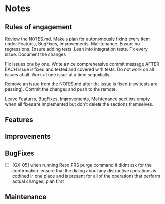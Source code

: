 # Notes

## Rules of engagement

Review the NOTES.md. Make a plan for autonomously fixing every item under Features, BugFixes, Improvements, Maintenance. Ensure no regressions. Ensure adding tests. Lean into integration tests. Fix every issue. Document the changes.

Fix issues one by one. Write a nice comprehensive commit message AFTER EACH issue is fixed and tested and covered with tests. Do not work on all issues at all. Work at one issue at a time sequntially. 

Remove an issue from the NOTES.md after the issue is fixed (new tests are passing). Commit the changes and push to the remote.

Leave Features, BugFixes, Improvements, Maintenance sections empty when all fixes are implemented but don't delete the sections themselves.

## Features

## Improvements

## BugFixes

- [ ] [GX-05] when running Repo PRS purge command it didnt ask for the confirmation. ensure that the dialog about any distructive operations is codined in one place and is present for all of the operations that perform actual changes, plan first

## Maintenance
